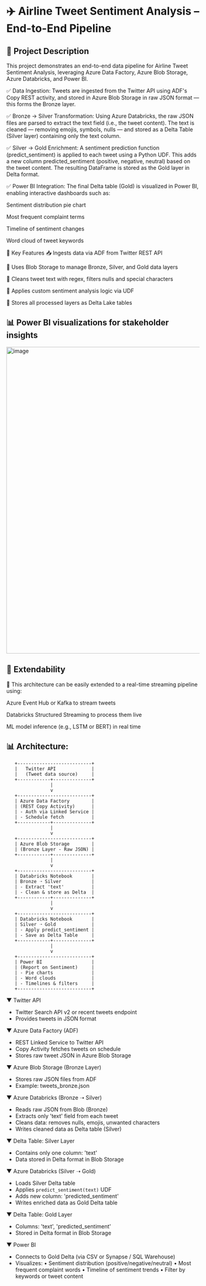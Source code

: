 # ✈️ Airline Tweet Sentiment Analysis – End-to-End Pipeline

## 📌 Project Description
This project demonstrates an end-to-end data pipeline for Airline Tweet Sentiment Analysis, leveraging Azure Data Factory, Azure Blob Storage, Azure Databricks, and Power BI.

✅ Data Ingestion:
Tweets are ingested from the Twitter API using ADF's Copy REST activity, and stored in Azure Blob Storage in raw JSON format — this forms the Bronze layer.

✅ Bronze → Silver Transformation:
Using Azure Databricks, the raw JSON files are parsed to extract the text field (i.e., the tweet content). The text is cleaned — removing emojis, symbols, nulls — and stored as a Delta Table (Silver layer) containing only the text column.

✅ Silver → Gold Enrichment:
A sentiment prediction function (predict_sentiment) is applied to each tweet using a Python UDF. This adds a new column predicted_sentiment (positive, negative, neutral) based on the tweet content. The resulting DataFrame is stored as the Gold layer in Delta format.

✅ Power BI Integration:
The final Delta table (Gold) is visualized in Power BI, enabling interactive dashboards such as:

Sentiment distribution pie chart

Most frequent complaint terms

Timeline of sentiment changes

Word cloud of tweet keywords

🧠 Key Features
📥 Ingests data via ADF from Twitter REST API

💾 Uses Blob Storage to manage Bronze, Silver, and Gold data layers

🧹 Cleans tweet text with regex, filters nulls and special characters

🤖 Applies custom sentiment analysis logic via UDF

🧱 Stores all processed layers as Delta Lake tables

## 📊 Power BI visualizations for stakeholder insights

<img width="800" alt="image" src="https://github.com/user-attachments/assets/a47d2f3e-9d13-4999-a579-6547824abc65" />


## 🔄 Extendability
🔄 This architecture can be easily extended to a real-time streaming pipeline using:

Azure Event Hub or Kafka to stream tweets

Databricks Structured Streaming to process them live

ML model inference (e.g., LSTM or BERT) in real time

## 📊 Architecture:

       +---------------------------+
       |   Twitter API             |
       |   (Tweet data source)     |
       +------------+--------------+
                    |
                    v
       +---------------------------+
       | Azure Data Factory        |
       | (REST Copy Activity)      |
       | - Auth via Linked Service |
       | - Schedule fetch          |
       +------------+--------------+
                    |
                    v
       +---------------------------+
       | Azure Blob Storage        |
       | (Bronze Layer - Raw JSON) |
       +------------+--------------+
                    |
                    v
       +---------------------------+
       | Databricks Notebook       |
       | Bronze ➝ Silver           |
       | - Extract 'text'          |
       | - Clean & store as Delta  |
       +------------+--------------+
                    |
                    v
       +---------------------------+
       | Databricks Notebook       |
       | Silver ➝ Gold             |
       | - Apply predict_sentiment |
       | - Save as Delta Table     |
       +------------+--------------+
                    |
                    v
       +---------------------------+
       | Power BI                  |
       | (Report on Sentiment)     |
       | - Pie charts              |
       | - Word clouds             |
       | - Timelines & filters     |
       +---------------------------+


▼ Twitter API
   - Twitter Search API v2 or recent tweets endpoint
   - Provides tweets in JSON format

▼ Azure Data Factory (ADF)
   - REST Linked Service to Twitter API
   - Copy Activity fetches tweets on schedule
   - Stores raw tweet JSON in Azure Blob Storage

▼ Azure Blob Storage (Bronze Layer)
   - Stores raw JSON files from ADF
   - Example: tweets_bronze.json

▼ Azure Databricks (Bronze ➝ Silver)
   - Reads raw JSON from Blob (Bronze)
   - Extracts only 'text' field from each tweet
   - Cleans data: removes nulls, emojis, unwanted characters
   - Writes cleaned data as Delta table (Silver)

▼ Delta Table: Silver Layer
   - Contains only one column: 'text'
   - Data stored in Delta format in Blob Storage

▼ Azure Databricks (Silver ➝ Gold)
   - Loads Silver Delta table
   - Applies `predict_sentiment(text)` UDF
   - Adds new column: 'predicted_sentiment'
   - Writes enriched data as Gold Delta table

▼ Delta Table: Gold Layer
   - Columns: 'text', 'predicted_sentiment'
   - Stored in Delta format in Blob Storage

▼ Power BI
   - Connects to Gold Delta (via CSV or Synapse / SQL Warehouse)
   - Visualizes:
     • Sentiment distribution (positive/negative/neutral)
     • Most frequent complaint words
     • Timeline of sentiment trends
     • Filter by keywords or tweet content

